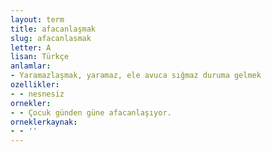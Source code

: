 ```yaml
---
layout: term
title: afacanlaşmak
slug: afacanlasmak
letter: A
lisan: Türkçe
anlamlar:
- Yaramazlaşmak, yaramaz, ele avuca sığmaz duruma gelmek
ozellikler:
- - nesnesiz
ornekler:
- - Çocuk günden güne afacanlaşıyor.
orneklerkaynak:
- - ''
---
```

